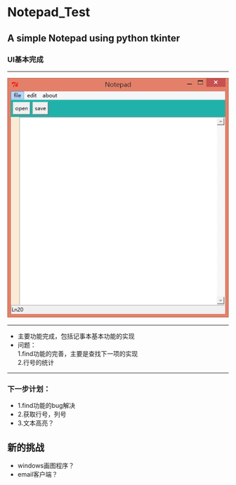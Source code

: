 # Notepad_Test
## A simple Notepad using python tkinter
### UI基本完成
***

![UI](https://github.com/Godning/Notepad_Test/blob/master/UI.png)

***
* 主要功能完成，包括记事本基本功能的实现
* 问题：
  <br>1.find功能的完善，主要是查找下一项的实现
  <br>2.行号的统计<br>

***
### 下一步计划：
* 1.find功能的bug解决
* 2.获取行号，列号
* 3.文本高亮？
 
## 新的挑战
* windows画图程序？
* email客户端？
